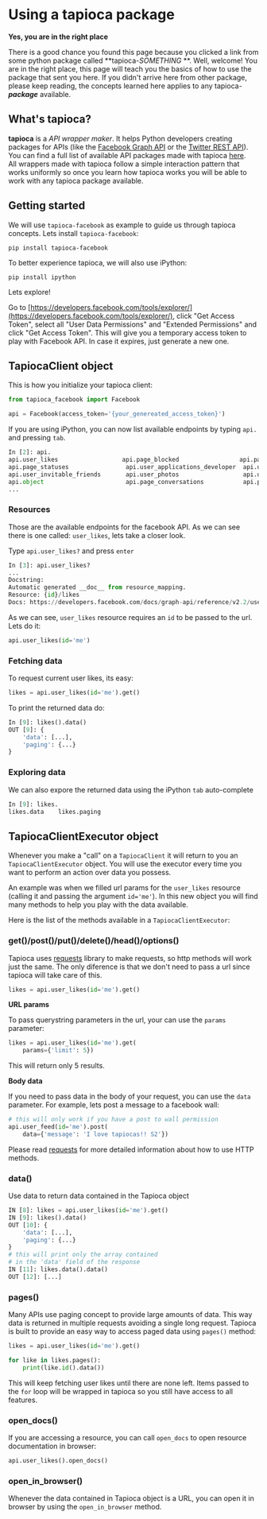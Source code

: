 # Using a tapioca package

**Yes, you are in the right place**

There is a good chance you found this page because you clicked a link from some python package called **tapioca-*SOMETHING* **. Well, welcome! You are in the right place, this page will teach you the basics of how to use the package that sent you here. If you didn't arrive here from other package, please keep reading, the concepts learned here applies to any tapioca-***package*** available.

## What's tapioca?

**tapioca** is a *API wrapper maker*. It helps Python developers creating packages for APIs (like the [Facebook Graph API](flavours.html#facebook) or the [Twitter REST API](flavours.html#twitter)). You can find a full list of available API packages made with tapioca [here](flavours.md).  
All wrappers made with tapioca follow a simple interaction pattern that works uniformly so once you learn how tapioca works you will be able to work with any tapioca package available.

## Getting started

We will use ```tapioca-facebook``` as example to guide us through tapioca concepts.
Lets install ```tapioca-facebook```:
```
pip install tapioca-facebook
```
To better experience tapioca, we will also use iPython:
```
pip install ipython
```
Lets explore!  

Go to [https://developers.facebook.com/tools/explorer/](https://developers.facebook.com/tools/explorer/), click "Get Access Token", select all "User Data Permissions" and "Extended Permissions" and click "Get Access Token". This will give you a temporary access token to play with Facebook API. In case it expires, just generate a new one.

## TapiocaClient object

This is how you initialize your tapioca client:
``` python
from tapioca_facebook import Facebook

api = Facebook(access_token='{your_genereated_access_token}')

```

If you are using iPython, you can now list available endpoints by typing ```api.``` and pressing ```tab```.

``` python
In [2]: api.
api.user_likes                  api.page_blocked                 api.page_locations
api.page_statuses                api.user_applications_developer  api.user_friends
api.user_invitable_friends       api.user_photos                  api.user_videos
api.object                       api.page_conversations           api.page_milestones
...
```

### Resources

Those are the available endpoints for the facebook API. As we can see there is one called: ```user_likes```, lets take a closer look.

Type ```api.user_likes?``` and press ```enter```

``` python
In [3]: api.user_likes?
...
Docstring:
Automatic generated __doc__ from resource_mapping.
Resource: {id}/likes
Docs: https://developers.facebook.com/docs/graph-api/reference/v2.2/user/likes
```

As we can see, ```user_likes``` resource requires an ```id``` to be passed to the url. Lets do it:

``` python
api.user_likes(id='me')
```

### Fetching data

To request current user likes, its easy:

``` python
likes = api.user_likes(id='me').get()
```

To print the returned data do:

``` python
In [9]: likes().data()
OUT [9]: {
    'data': [...],
    'paging': {...}
}
```

### Exploring data

We can also expore the returned data using the iPython ```tab``` auto-complete

``` python
In [9]: likes.
likes.data    likes.paging
```

## TapiocaClientExecutor object

Whenever you make a "call" on a ```TapiocaClient``` it will return to you an ```TapiocaClientExecutor``` object. You will use the executor every time you want to perform an action over data you possess. 

An example was when we filled url params for the ```user_likes``` resource (calling it and passing the argument ``id='me'``). In this new object you will find many methods to help you play with the data available.

Here is the list of the methods available in a ``TapiocaClientExecutor``:

### get()/post()/put()/delete()/head()/options()

Tapioca uses [requests](http://docs.python-requests.org/en/latest/) library to make requests, so http methods will work just the same. The only diference is that we don't need to pass a url since tapioca will take care of this.

``` python
likes = api.user_likes(id='me').get()
```

**URL params**

To pass querystring parameters in the url, your can use the ```params``` parameter:

``` python
likes = api.user_likes(id='me').get(
    params={'limit': 5})
```

This will return only 5 results.

**Body data**

If you need to pass data in the body of your request, you can use the ```data``` parameter. For example, lets post a message to a facebook wall:

``` python
# this will only work if you have a post to wall permission
api.user_feed(id='me').post(
    data={'message': 'I love tapiocas!! S2'})
```

Please read [requests](http://docs.python-requests.org/en/latest/) for more detailed information about how to use HTTP methods. 

### data()
Use data to return data contained in the Tapioca object
``` python
IN [8]: likes = api.user_likes(id='me').get()
IN [9]: likes().data()
OUT [10]: {
    'data': [...],
    'paging': {...}
}
# this will print only the array contained 
# in the 'data' field of the response
IN [11]: likes.data().data()
OUT [12]: [...]
```

### pages()

Many APIs use paging concept to provide large amounts of data. This way data is returned in multiple requests avoiding a single long request.
Tapioca is built to provide an easy way to access paged data using ``pages()`` method:

``` python
likes = api.user_likes(id='me').get()

for like in likes.pages():
    print(like.id().data())
```
This will keep fetching user likes until there are none left. Items passed to the ``for`` loop will be wrapped in tapioca so you still have access to all features.

### open_docs()

If you are accessing a resource, you can call ```open_docs``` to open resource documentation in browser:

``` python
api.user_likes().open_docs()
```

### open_in_browser()

Whenever the data contained in Tapioca object is a URL, you can open it in browser by using the ```open_in_browser``` method.
